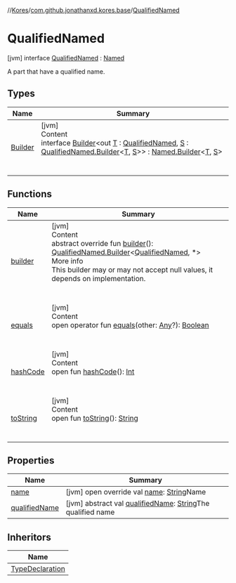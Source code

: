 //[Kores](../../index.md)/[com.github.jonathanxd.kores.base](../index.md)/[QualifiedNamed](index.md)



# QualifiedNamed  
 [jvm] interface [QualifiedNamed](index.md) : [Named](../-named/index.md)

A part that have a qualified name.

   


## Types  
  
|  Name|  Summary| 
|---|---|
| <a name="com.github.jonathanxd.kores.base/QualifiedNamed.Builder///PointingToDeclaration/"></a>[Builder](-builder/index.md)| <a name="com.github.jonathanxd.kores.base/QualifiedNamed.Builder///PointingToDeclaration/"></a>[jvm]  <br>Content  <br>interface [Builder](-builder/index.md)<out [T](-builder/index.md) : [QualifiedNamed](index.md), [S](-builder/index.md) : [QualifiedNamed.Builder](-builder/index.md)<[T](-builder/index.md), [S](-builder/index.md)>> : [Named.Builder](../-named/-builder/index.md)<[T](-builder/index.md), [S](-builder/index.md)>   <br><br><br>


## Functions  
  
|  Name|  Summary| 
|---|---|
| <a name="com.github.jonathanxd.kores.base/QualifiedNamed/builder/#/PointingToDeclaration/"></a>[builder](builder.md)| <a name="com.github.jonathanxd.kores.base/QualifiedNamed/builder/#/PointingToDeclaration/"></a>[jvm]  <br>Content  <br>abstract override fun [builder](builder.md)(): [QualifiedNamed.Builder](-builder/index.md)<[QualifiedNamed](index.md), *>  <br>More info  <br>This builder may or may not accept null values, it depends on implementation.  <br><br><br>
| <a name="kotlin/Any/equals/#kotlin.Any?/PointingToDeclaration/"></a>[equals](../../com.github.jonathanxd.kores.util/-simple-resolver/index.md#%5Bkotlin%2FAny%2Fequals%2F%23kotlin.Any%3F%2FPointingToDeclaration%2F%5D%2FFunctions%2F-427383591)| <a name="kotlin/Any/equals/#kotlin.Any?/PointingToDeclaration/"></a>[jvm]  <br>Content  <br>open operator fun [equals](../../com.github.jonathanxd.kores.util/-simple-resolver/index.md#%5Bkotlin%2FAny%2Fequals%2F%23kotlin.Any%3F%2FPointingToDeclaration%2F%5D%2FFunctions%2F-427383591)(other: [Any](https://kotlinlang.org/api/latest/jvm/stdlib/kotlin/-any/index.html)?): [Boolean](https://kotlinlang.org/api/latest/jvm/stdlib/kotlin/-boolean/index.html)  <br><br><br>
| <a name="kotlin/Any/hashCode/#/PointingToDeclaration/"></a>[hashCode](../../com.github.jonathanxd.kores.util/-simple-resolver/index.md#%5Bkotlin%2FAny%2FhashCode%2F%23%2FPointingToDeclaration%2F%5D%2FFunctions%2F-427383591)| <a name="kotlin/Any/hashCode/#/PointingToDeclaration/"></a>[jvm]  <br>Content  <br>open fun [hashCode](../../com.github.jonathanxd.kores.util/-simple-resolver/index.md#%5Bkotlin%2FAny%2FhashCode%2F%23%2FPointingToDeclaration%2F%5D%2FFunctions%2F-427383591)(): [Int](https://kotlinlang.org/api/latest/jvm/stdlib/kotlin/-int/index.html)  <br><br><br>
| <a name="kotlin/Any/toString/#/PointingToDeclaration/"></a>[toString](../../com.github.jonathanxd.kores.util/-simple-resolver/index.md#%5Bkotlin%2FAny%2FtoString%2F%23%2FPointingToDeclaration%2F%5D%2FFunctions%2F-427383591)| <a name="kotlin/Any/toString/#/PointingToDeclaration/"></a>[jvm]  <br>Content  <br>open fun [toString](../../com.github.jonathanxd.kores.util/-simple-resolver/index.md#%5Bkotlin%2FAny%2FtoString%2F%23%2FPointingToDeclaration%2F%5D%2FFunctions%2F-427383591)(): [String](https://kotlinlang.org/api/latest/jvm/stdlib/kotlin/-string/index.html)  <br><br><br>


## Properties  
  
|  Name|  Summary| 
|---|---|
| <a name="com.github.jonathanxd.kores.base/QualifiedNamed/name/#/PointingToDeclaration/"></a>[name](name.md)| <a name="com.github.jonathanxd.kores.base/QualifiedNamed/name/#/PointingToDeclaration/"></a> [jvm] open override val [name](name.md): [String](https://kotlinlang.org/api/latest/jvm/stdlib/kotlin/-string/index.html)Name   <br>
| <a name="com.github.jonathanxd.kores.base/QualifiedNamed/qualifiedName/#/PointingToDeclaration/"></a>[qualifiedName](qualified-name.md)| <a name="com.github.jonathanxd.kores.base/QualifiedNamed/qualifiedName/#/PointingToDeclaration/"></a> [jvm] abstract val [qualifiedName](qualified-name.md): [String](https://kotlinlang.org/api/latest/jvm/stdlib/kotlin/-string/index.html)The qualified name   <br>


## Inheritors  
  
|  Name| 
|---|
| <a name="com.github.jonathanxd.kores.base/TypeDeclaration///PointingToDeclaration/"></a>[TypeDeclaration](../-type-declaration/index.md)

